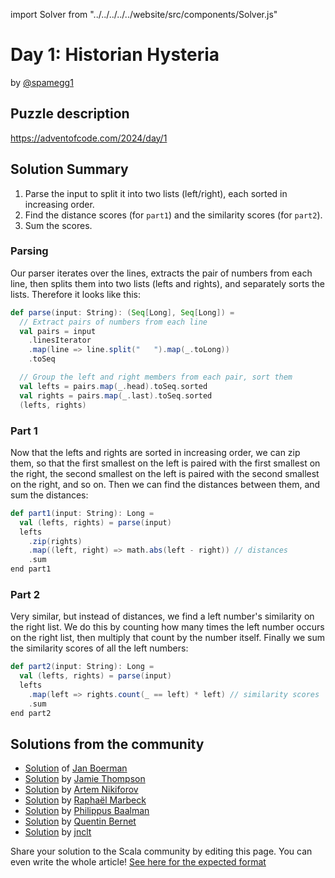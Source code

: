 import Solver from "../../../../../website/src/components/Solver.js"

# Day 1: Historian Hysteria

by [@spamegg1](https://github.com/spamegg1)

## Puzzle description

https://adventofcode.com/2024/day/1

## Solution Summary

1. Parse the input to split it into two lists (left/right), each sorted in increasing order.
2. Find the distance scores (for `part1`) and the similarity scores (for `part2`).
3. Sum the scores.

### Parsing

Our parser iterates over the lines, extracts the pair of numbers from each line,
then splits them into two lists (lefts and rights), and separately sorts the lists.
Therefore it looks like this:

```scala
def parse(input: String): (Seq[Long], Seq[Long]) =
  // Extract pairs of numbers from each line
  val pairs = input
    .linesIterator
    .map(line => line.split("   ").map(_.toLong))
    .toSeq

  // Group the left and right members from each pair, sort them
  val lefts = pairs.map(_.head).toSeq.sorted
  val rights = pairs.map(_.last).toSeq.sorted
  (lefts, rights)
```

### Part 1

Now that the lefts and rights are sorted in increasing order, we can zip them,
so that the first smallest on the left is paired with the first smallest on the right,
the second smallest on the left is paired with the second smallest on the right, and so on.
Then we can find the distances between them, and sum the distances:

```scala
def part1(input: String): Long =
  val (lefts, rights) = parse(input)
  lefts
    .zip(rights)
    .map((left, right) => math.abs(left - right)) // distances
    .sum
end part1
```

### Part 2

Very similar, but instead of distances, we find a left number's similarity on the right list.
We do this by counting how many times the left number occurs on the right list,
then multiply that count by the number itself.
Finally we sum the similarity scores of all the left numbers:

```scala
def part2(input: String): Long =
  val (lefts, rights) = parse(input)
  lefts
    .map(left => rights.count(_ == left) * left) // similarity scores
    .sum
end part2
```

## Solutions from the community
- [Solution](https://github.com/Jannyboy11/AdventOfCode2024/blob/master/src/main/scala/day01/Day01.scala) of [Jan Boerman](https://x.com/JanBoerman95)
- [Solution](https://github.com/bishabosha/advent-of-code-2024/blob/main/2024-day01.scala) by [Jamie Thompson](https://github.com/bishabosha)
- [Solution](https://github.com/nikiforo/aoc24/blob/main/src/main/scala/io/github/nikiforo/aoc24/D1T2.scala) by [Artem Nikiforov](https://github.com/nikiforo)
- [Solution](https://github.com/rmarbeck/advent2024/tree/main/day1) by [Raphaël Marbeck](https://github.com/rmarbeck)
- [Solution](https://github.com/Philippus/adventofcode/blob/main/src/main/scala/adventofcode2024/Day01.scala) by [Philippus Baalman](https://github.com/philippus)
- [Solution](https://scastie.scala-lang.org/Sporarum/jVlQBCvoQXCtlK4ryIn42Q/4) by [Quentin Bernet](https://github.com/Sporarum)
- [Solution](https://github.com/jnclt/adventofcode2024/blob/main/day01/historian-hysteria.sc) by [jnclt](https://github.com/jnclt)

Share your solution to the Scala community by editing this page.
You can even write the whole article! [See here for the expected format](https://github.com/scalacenter/scala-advent-of-code/discussions/424)
